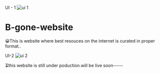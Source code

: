 UI - 1
![ui 1](https://user-images.githubusercontent.com/113116498/204083835-333d88ad-df7d-48f5-b23d-af3149fd3f83.PNG)
# B-gone-website
😀This is website where best resouces on the internet is curated in proper format..

UI-2
![ui 2](https://user-images.githubusercontent.com/113116498/204099085-ebc9a4fd-65e9-43ea-ac5d-ef91ba8c7ed4.PNG)


⏳this website is still under poduction.will be live soon-----
